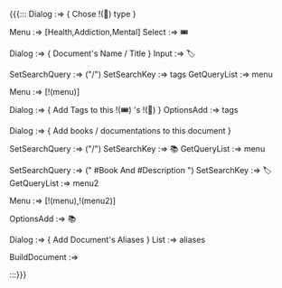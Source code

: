 {{{:::
Dialog :=> {
Chose !(🎫) type 
}

Menu :=>  [Health,Addiction,Mental] 
Select :=> 🎟️


Dialog :=> {
Document's Name / Title
}
Input :=> 🏷️

SetSearchQuery :=> ("/")
SetSearchKey :=> tags
GetQueryList :=> menu

Menu :=> [!(menu)]

Dialog :=> {
Add Tags to this  !(🎟️) 's !(🎫)
}
OptionsAdd :=> tags

Dialog :=> {
Add books / documentations to this document
}

SetSearchQuery :=> ("/")
SetSearchKey :=> 📚
GetQueryList :=> menu

SetSearchQuery :=> (" #Book And #Description ")
SetSearchKey :=> 🏷️
GetQueryList :=> menu2

Menu :=> [!(menu),!(menu2)]

OptionsAdd :=> 📚

Dialog :=> {
Add Document's Aliases
}
List :=> aliases

BuildDocument :=>


:::}}}
